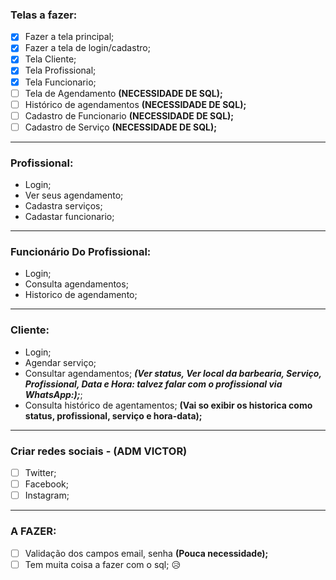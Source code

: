 ### Telas a fazer:

- [x] Fazer a tela principal;
- [x] Fazer a tela de login/cadastro;
- [x] Tela Cliente;
- [x] Tela Profissional;
- [x] Tela Funcionario;
- [ ] Tela de Agendamento **(NECESSIDADE DE SQL);**
- [ ] Histórico de agendamentos **(NECESSIDADE DE SQL);**
- [ ] Cadastro de Funcionario **(NECESSIDADE DE SQL);**
- [ ] Cadastro de Serviço **(NECESSIDADE DE SQL);**

---

### Profissional:

- Login;
- Ver seus agendamento;
- Cadastra serviços;
- Cadastar funcionario;

---

### Funcionário Do Profissional:

- Login;
- Consulta agendamentos;
- Historico de agendamento;

---

### Cliente:

- Login;
- Agendar serviço;
- Consultar agendamentos; **_(Ver status, Ver local da barbearia, Serviço, Profissional, Data e Hora: talvez falar com o profissional via WhatsApp:);_**;
- Consulta histórico de agentamentos; **(Vai so exibir os historica como status, profissional, serviço e hora-data);**

---

### Criar redes sociais - (ADM VICTOR)

- [ ] Twitter;
- [ ] Facebook;
- [ ] Instagram;

---

### A FAZER:

- [ ] Validação dos campos email, senha **(Pouca necessidade);**
- [ ] Tem muita coisa a fazer com o sql; 😥
